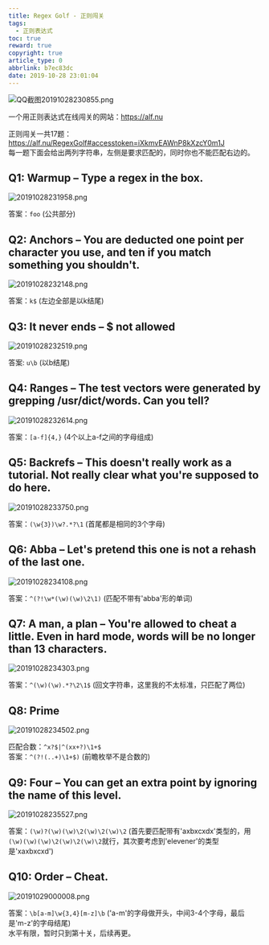 ```yaml
---
title: Regex Golf - 正则闯关
tags:
  - 正则表达式
toc: true
reward: true
copyright: true
article_type: 0
abbrlink: b7ec83dc
date: 2019-10-28 23:01:04
---
```


![QQ截图20191028230855.png](https://cdn.anyway1314.cn/imageQQ截图20191028230855.png-title)

一个用正则表达式在线闯关的网站：<https://alf.nu>
<!-- more -->
正则闯关一共17题：<https://alf.nu/RegexGolf#accesstoken=iXkmvEAWnP8kXzcY0m1J>  
每一题下面会给出两列字符串，左侧是要求匹配的，同时你也不能匹配右边的。

## Q1: Warmup – Type a regex in the box.

![20191028231958.png](https://cdn.anyway1314.cn/image20191028231958.png)

答案：`foo` (公共部分)

## Q2: Anchors – You are deducted one point per character you use, and ten if you match something you shouldn't.

![20191028232148.png](https://cdn.anyway1314.cn/image20191028232148.png)

答案：`k$` (左边全部是以k结尾)

## Q3: It never ends – $ not allowed

![20191028232519.png](https://cdn.anyway1314.cn/image20191028232519.png)

答案: `u\b` (以b结尾)

## Q4: Ranges – The test vectors were generated by grepping /usr/dict/words. Can you tell?

![20191028232614.png](https://cdn.anyway1314.cn/image20191028232614.png)

答案：`[a-f]{4,}` (4个以上a-f之间的字母组成)
## Q5: Backrefs – This doesn't really work as a tutorial. Not really clear what you're supposed to do here.

![20191028233750.png](https://cdn.anyway1314.cn/image20191028233750.png)

答案：`(\w{3})\w?.*?\1` (首尾都是相同的3个字母)
## Q6: Abba – Let's pretend this one is not a rehash of the last one.

![20191028234108.png](https://cdn.anyway1314.cn/image20191028234108.png)

答案：`^(?!\w*(\w)(\w)\2\1)` (匹配不带有'abba'形的单词)

## Q7: A man, a plan – You're allowed to cheat a little. Even in hard mode, words will be no longer than 13 characters.

![20191028234303.png](https://cdn.anyway1314.cn/image20191028234303.png)

答案：`^(\w)(\w).*?\2\1$` (回文字符串，这里我的不太标准，只匹配了两位)

## Q8: Prime

![20191028234502.png](https://cdn.anyway1314.cn/image20191028234502.png)

匹配合数：`^x?$|^(xx+?)\1+$`  
答案：`^(?!(..+)\1+$)` (前瞻枚举不是合数的)

## Q9: Four – You can get an extra point by ignoring the name of this level.

![20191028235527.png](https://cdn.anyway1314.cn/image20191028235527.png)

答案：`(\w)?(\w)(\w)\2(\w)\2(\w)\2` (首先要匹配带有'axbxcxdx'类型的，用`(\w)(\w)(\w)\2(\w)\2(\w)\2`就行，其次要考虑到'elevener'的类型是'xaxbxcxd')

## Q10: Order – Cheat.

![20191029000008.png](https://cdn.anyway1314.cn/image20191029000008.png)

答案：`\b[a-m]\w{3,4}[m-z]\b` ('a-m'的字母做开头，中间3-4个字母，最后是'm-z'的字母结尾)  
水平有限，暂时只到第十关，后续再更。